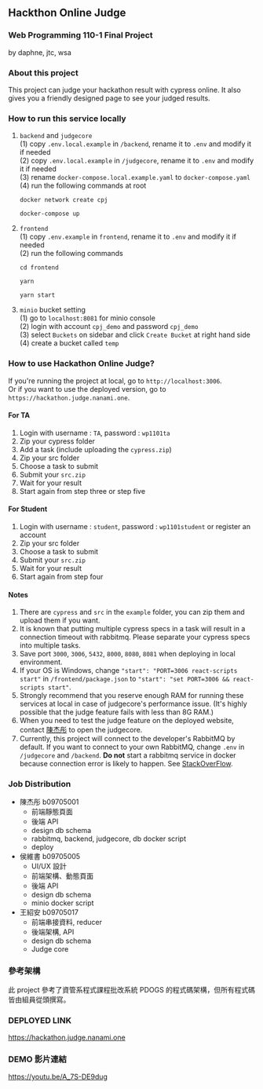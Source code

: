 ## Hackthon Online Judge
### Web Programming 110-1 Final Project
by daphne, jtc, wsa

### About this project
This project can judge your hackathon result with cypress online. It also gives you a friendly designed page to see your judged results. 

### How to run this service locally
1. `backend` and `judgecore`  
    (1) copy `.env.local.example` in `/backend`, rename it to `.env` and modify it if needed   
    (2) copy `.env.local.example` in `/judgecore`, rename it to `.env` and modify it if needed  
    (3) rename `docker-compose.local.example.yaml` to `docker-compose.yaml`      
    (4) run the following commands at root
    ``` shell
    docker network create cpj
    ```
    ``` shell
    docker-compose up
    ```
2. `frontend`  
   (1) copy `.env.example` in `frontend`, rename it to `.env` and modify it if needed   
   (2) run the following commands
    ```shell
    cd frontend
    ```
    ``` shell
    yarn
    ```
    ``` shell
    yarn start
    ```

3. `minio` bucket setting  
   (1) go to `localhost:8081` for minio console  
   (2) login with account `cpj_demo` and password `cpj_demo`  
   (3) select `Buckets` on sidebar and click `Create Bucket` at right hand side  
   (4) create a bucket called `temp`

### How to use Hackathon Online Judge?

If you're running the project at local, go to `http://localhost:3006`.  
Or if you want to use the deployed version, go to `https://hackathon.judge.nanami.one`.

#### For TA
1. Login with username : `TA`, password : `wp1101ta`
2. Zip your cypress folder
3. Add a task (include uploading the `cypress.zip`)
4. Zip your src folder
5. Choose a task to submit
6. Submit your `src.zip`
7. Wait for your result
8. Start again from step three or step five

#### For Student
1. Login with username : `student`, password : `wp1101student` or register an account
2. Zip your src folder
3. Choose a task to submit
4. Submit your `src.zip`
5. Wait for your result
6. Start again from step four

#### Notes
1. There are `cypress` and `src` in the `example` folder, you can zip them and upload them if you want.
2. It is known that putting multiple cypress specs in a task will result in a connection timeout with rabbitmq. Please separate your cypress specs into multiple tasks.
3. Save port `3000`, `3006`, `5432`, `8000`, `8080`, `8081` when deploying in local environment. 
4. If your OS is Windows, change `"start": "PORT=3006 react-scripts start"` in `/frontend/package.json` to `"start": "set PORT=3006 && react-scripts start"`.
5. Strongly recommend that you reserve enough RAM for running these services at local in case of judgecore's performance issue. (It's highly possible that the judge feature fails with less than 8G RAM.)
6.  When you need to test the judge feature on the deployed website, contact [陳杰彤](https://www.facebook.com/jtongchenzip/) to open the judgecore.
7.  Currently, this project will connect to the developer's RabbitMQ by default. If you want to connect to your own RabbitMQ, change `.env` in `/judgecore` and `/backend`. **Do not** start a rabbitmq service in docker because connection error is likely to happen. See [StackOverFlow](https://stackoverflow.com/questions/64952005/pika-rabbitmq-docker-with-tls-gen-connection-reset-no-logs).


### Job Distribution
* 陳杰彤 b09705001 
   * 前端靜態頁面
   * 後端 API
   * design db schema
   * rabbitmq, backend, judgecore, db docker script
   * deploy    
* 侯維書 b09705005   
   * UI/UX 設計
   * 前端架構、動態頁面
   * 後端 API
   * design db schema
   * minio docker script
* 王紹安 b09705017 
   * 前端串接資料, reducer
   * 後端架構, API
   * design db schema
   * Judge core

### 參考架構
此 project 參考了資管系程式課程批改系統 PDOGS 的程式碼架構，但所有程式碼皆由組員從頭撰寫。

### DEPLOYED LINK
https://hackathon.judge.nanami.one

### DEMO 影片連結
https://youtu.be/A_7S-DE9dug